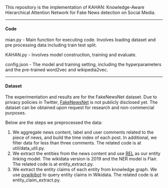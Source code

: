 This repository is the implementation of KAHAN: Knowledge-Aware Hierarchical Attention Network for Fake News detection on Social Media. 

---
#### Code
mian.py - Main function for executing code. Involves loading dataset and pre processing data including train test split.

KAHAN.py - Involves model construction, training and evaluate. 

config.json - The model and training setting, including the hyperparameters and the pre-trained word2vec and wikipedia2vec.

---
#### Dataset
The experimentation and results are for the FakeNewsNet dataset. Due to privacy policies in Twitter, [FakeNewsNet](https://github.com/KaiDMML/FakeNewsNet) is not publicly disclosed yet.
The dataset can be obtained upon request for research and non-commercial purposes.

Below are the steps we preprocessed the data:
1. We aggregate news content, label and user comments related to the piece of news, and build the time index of each post. In additional, we filter data for less than three comments. The related code is at util/data_util.py.
2. We extract the entities from the news content and use [REL](https://github.com/informagi/REL) as our entity linking model. The wikidata version is 2019 and the NER model is Flair. The related code is at entity_extract.py.
3. We extract the entity claims of each entity from knowledge graph. We use [pywikibot](https://github.com/wikimedia/pywikibot) to query entity claims in Wikidata. The related code is at entity_claim_extract.py.



